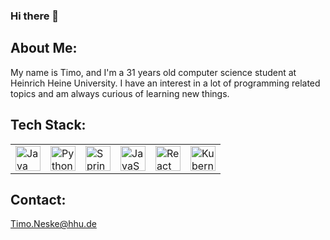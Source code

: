 ### Hi there 👋
## About Me:
My name is Timo, and I'm a 31 years old computer science student at Heinrich Heine University. I have an interest in a lot of programming related topics and am always curious of learning new things.

## Tech Stack:
<table>
	<tr>
		<td><img width="40" src="https://user-images.githubusercontent.com/25181517/117201156-9a724800-adec-11eb-9a9d-3cd0f67da4bc.png" alt="Java" title="Java"/></td>
		<td><img width="40" src="https://raw.githubusercontent.com/marwin1991/profile-technology-icons/refs/heads/main/icons/python.png" alt="Python" title="Python"/></td>
		<td><img width="40" src="https://raw.githubusercontent.com/marwin1991/profile-technology-icons/refs/heads/main/icons/spring_boot.png" alt="Spring" title="Spring"/></td>
		<td><img width="40" src="https://user-images.githubusercontent.com/25181517/117447155-6a868a00-af3d-11eb-9cfe-245df15c9f3f.png" alt="JavaScript" title="JavaScript"/></td>
		<td><img width="40" src="https://raw.githubusercontent.com/marwin1991/profile-technology-icons/refs/heads/main/icons/react.png" alt="React" title="React"/></td>
		<td><img width="40" src="https://raw.githubusercontent.com/marwin1991/profile-technology-icons/refs/heads/main/icons/kubernetes.png" alt="Kubernetes" title="Kubernetes"/></td>
	</tr>
</table>

## Contact:
Timo.Neske@hhu.de
